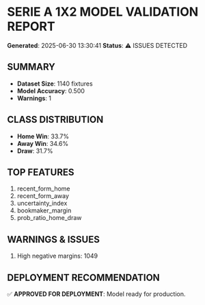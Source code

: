 # SERIE A 1X2 MODEL VALIDATION REPORT

**Generated**: 2025-06-30 13:30:41
**Status**: ⚠️ ISSUES DETECTED

## SUMMARY

- **Dataset Size**: 1140 fixtures
- **Model Accuracy**: 0.500
- **Warnings**: 1

## CLASS DISTRIBUTION

- **Home Win**: 33.7%
- **Away Win**: 34.6%
- **Draw**: 31.7%


## TOP FEATURES

1. recent_form_home
2. recent_form_away
3. uncertainty_index
4. bookmaker_margin
5. prob_ratio_home_draw


## WARNINGS & ISSUES

1. High negative margins: 1049


## DEPLOYMENT RECOMMENDATION

✅ **APPROVED FOR DEPLOYMENT**: Model ready for production.

